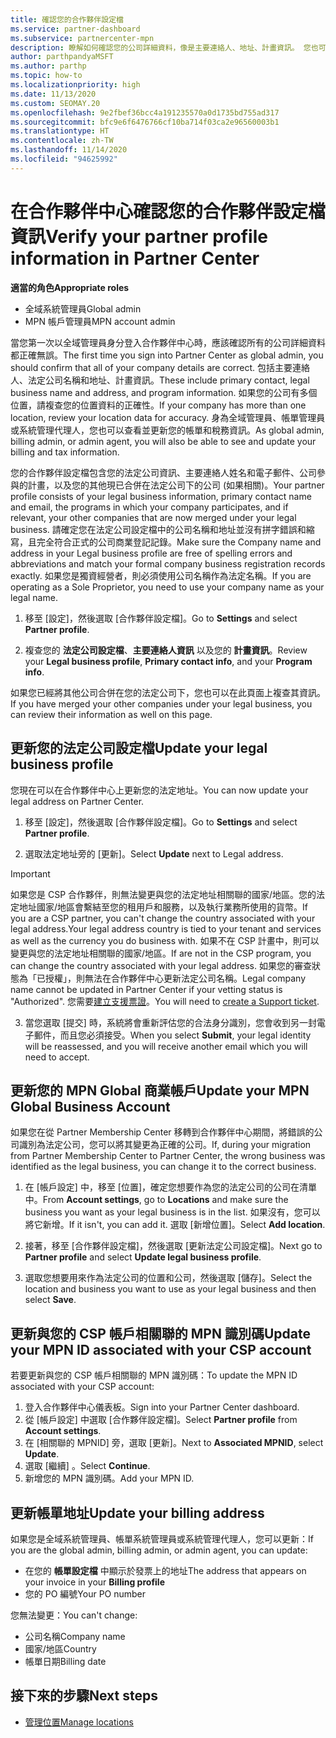 ```yaml
---
title: 確認您的合作夥伴設定檔
ms.service: partner-dashboard
ms.subservice: partnercenter-mpn
description: 瞭解如何確認您的公司詳細資料，像是主要連絡人、地址、計畫資訊。 您也可以更新您的法定和帳單地址。
author: parthpandyaMSFT
ms.author: parthp
ms.topic: how-to
ms.localizationpriority: high
ms.date: 11/13/2020
ms.custom: SEOMAY.20
ms.openlocfilehash: 9e2fbef36bcc4a191235570a0d1735bd755ad317
ms.sourcegitcommit: bfc9e6f6476766cf10ba714f03ca2e96560003b1
ms.translationtype: HT
ms.contentlocale: zh-TW
ms.lasthandoff: 11/14/2020
ms.locfileid: "94625992"
---
```

# <a name="verify-your-partner-profile-information-in-partner-center"></a><span data-ttu-id="27f2a-104">在合作夥伴中心確認您的合作夥伴設定檔資訊</span><span class="sxs-lookup"><span data-stu-id="27f2a-104">Verify your partner profile information in Partner Center</span></span>

<span data-ttu-id="27f2a-105">**適當的角色**</span><span class="sxs-lookup"><span data-stu-id="27f2a-105">**Appropriate roles**</span></span>

- <span data-ttu-id="27f2a-106">全域系統管理員</span><span class="sxs-lookup"><span data-stu-id="27f2a-106">Global admin</span></span>
- <span data-ttu-id="27f2a-107">MPN 帳戶管理員</span><span class="sxs-lookup"><span data-stu-id="27f2a-107">MPN account admin</span></span>

<span data-ttu-id="27f2a-108">當您第一次以全域管理員身分登入合作夥伴中心時，應該確認所有的公司詳細資料都正確無誤。</span><span class="sxs-lookup"><span data-stu-id="27f2a-108">The first time you sign into Partner Center as global admin, you should confirm that all of your company details are correct.</span></span> <span data-ttu-id="27f2a-109">包括主要連絡人、法定公司名稱和地址、計畫資訊。</span><span class="sxs-lookup"><span data-stu-id="27f2a-109">These include primary contact, legal business name and address, and program information.</span></span> <span data-ttu-id="27f2a-110">如果您的公司有多個位置，請複查您的位置資料的正確性。</span><span class="sxs-lookup"><span data-stu-id="27f2a-110">If your company has more than one location, review your location data for accuracy.</span></span> <span data-ttu-id="27f2a-111">身為全域管理員、帳單管理員或系統管理代理人，您也可以查看並更新您的帳單和稅務資訊。</span><span class="sxs-lookup"><span data-stu-id="27f2a-111">As global admin, billing admin, or admin agent, you will also be able to see and update your billing and tax information.</span></span>

<span data-ttu-id="27f2a-112">您的合作夥伴設定檔包含您的法定公司資訊、主要連絡人姓名和電子郵件、公司參與的計畫，以及您的其他現已合併在法定公司下的公司 (如果相關)。</span><span class="sxs-lookup"><span data-stu-id="27f2a-112">Your partner profile consists of your legal business information, primary contact name and email, the programs in which your company participates, and if relevant, your other companies that are now merged under your legal business.</span></span> <span data-ttu-id="27f2a-113">請確定您在法定公司設定檔中的公司名稱和地址並沒有拼字錯誤和縮寫，且完全符合正式的公司商業登記記錄。</span><span class="sxs-lookup"><span data-stu-id="27f2a-113">Make sure the Company name and address in your Legal business profile are free of spelling errors and abbreviations and match your formal company business registration records exactly.</span></span> <span data-ttu-id="27f2a-114">如果您是獨資經營者，則必須使用公司名稱作為法定名稱。</span><span class="sxs-lookup"><span data-stu-id="27f2a-114">If you are operating as a Sole Proprietor, you need to use your company name as your legal name.</span></span>

1. <span data-ttu-id="27f2a-115">移至 [設定]，然後選取 [合作夥伴設定檔]。</span><span class="sxs-lookup"><span data-stu-id="27f2a-115">Go to **Settings** and select **Partner profile**.</span></span>

2. <span data-ttu-id="27f2a-116">複查您的 **法定公司設定檔**、**主要連絡人資訊** 以及您的 **計畫資訊**。</span><span class="sxs-lookup"><span data-stu-id="27f2a-116">Review your **Legal business profile**, **Primary contact info**, and your **Program info**.</span></span>

<span data-ttu-id="27f2a-117">如果您已經將其他公司合併在您的法定公司下，您也可以在此頁面上複查其資訊。</span><span class="sxs-lookup"><span data-stu-id="27f2a-117">If you have merged your other companies under your legal business, you can review their information as well on this page.</span></span>

## <a name="update-your-legal-business-profile"></a><span data-ttu-id="27f2a-118">更新您的法定公司設定檔</span><span class="sxs-lookup"><span data-stu-id="27f2a-118">Update your legal business profile</span></span>

<span data-ttu-id="27f2a-119">您現在可以在合作夥伴中心上更新您的法定地址。</span><span class="sxs-lookup"><span data-stu-id="27f2a-119">You can now update your legal address on Partner Center.</span></span>

1. <span data-ttu-id="27f2a-120">移至 [設定]，然後選取 [合作夥伴設定檔]。</span><span class="sxs-lookup"><span data-stu-id="27f2a-120">Go to **Settings** and select **Partner profile**.</span></span> 

2. <span data-ttu-id="27f2a-121">選取法定地址旁的 [更新]。</span><span class="sxs-lookup"><span data-stu-id="27f2a-121">Select **Update** next to Legal address.</span></span> 

>[!Important]
><span data-ttu-id="27f2a-122">如果您是 CSP 合作夥伴，則無法變更與您的法定地址相關聯的國家/地區。您的法定地址國家/地區會繫結至您的租用戶和服務，以及執行業務所使用的貨幣。</span><span class="sxs-lookup"><span data-stu-id="27f2a-122">If you are a CSP partner, you can't change the country associated with your legal address.Your legal address country is tied to your tenant and services as well as the currency you do business with.</span></span> <span data-ttu-id="27f2a-123">如果不在 CSP 計畫中，則可以變更與您的法定地址相關聯的國家/地區。</span><span class="sxs-lookup"><span data-stu-id="27f2a-123">If are not in the CSP program, you can change the country associated with your legal address.</span></span> <span data-ttu-id="27f2a-124">如果您的審查狀態為「已授權」，則無法在合作夥伴中心更新法定公司名稱。</span><span class="sxs-lookup"><span data-stu-id="27f2a-124">Legal company name cannot be updated in Partner Center if your vetting status is "Authorized".</span></span> <span data-ttu-id="27f2a-125">您需要[建立支援票證](https://partner.microsoft.com/dashboard/support/csp/servicerequests/create?stage=2&topicid=eb74583c-61b3-2124-bffc-00920e0ae772)。</span><span class="sxs-lookup"><span data-stu-id="27f2a-125">You will need to [create a Support ticket](https://partner.microsoft.com/dashboard/support/csp/servicerequests/create?stage=2&topicid=eb74583c-61b3-2124-bffc-00920e0ae772).</span></span>

3. <span data-ttu-id="27f2a-126">當您選取 [提交] 時，系統將會重新評估您的合法身分識別，您會收到另一封電子郵件，而且您必須接受。</span><span class="sxs-lookup"><span data-stu-id="27f2a-126">When you select **Submit**, your legal identity will be reassessed, and you will receive another email which you will need to accept.</span></span>

## <a name="update-your-mpn-global-business-account"></a><span data-ttu-id="27f2a-127">更新您的 MPN Global 商業帳戶</span><span class="sxs-lookup"><span data-stu-id="27f2a-127">Update your MPN Global Business Account</span></span>

<span data-ttu-id="27f2a-128">如果您在從 Partner Membership Center 移轉到合作夥伴中心期間，將錯誤的公司識別為法定公司，您可以將其變更為正確的公司。</span><span class="sxs-lookup"><span data-stu-id="27f2a-128">If, during your migration from Partner Membership Center to Partner Center, the wrong business was identified as the legal business, you can change it to the correct business.</span></span>

1. <span data-ttu-id="27f2a-129">在 [帳戶設定] 中，移至 [位置]，確定您想要作為您的法定公司的公司在清單中。</span><span class="sxs-lookup"><span data-stu-id="27f2a-129">From **Account settings**, go to **Locations** and make sure the business you want as your legal business is in the list.</span></span> <span data-ttu-id="27f2a-130">如果沒有，您可以將它新增。</span><span class="sxs-lookup"><span data-stu-id="27f2a-130">If it isn't, you can add it.</span></span> <span data-ttu-id="27f2a-131">選取 [新增位置]。</span><span class="sxs-lookup"><span data-stu-id="27f2a-131">Select **Add location**.</span></span>

2. <span data-ttu-id="27f2a-132">接著，移至 [合作夥伴設定檔]，然後選取 [更新法定公司設定檔]。</span><span class="sxs-lookup"><span data-stu-id="27f2a-132">Next go to **Partner profile** and select **Update legal business profile**.</span></span>

3. <span data-ttu-id="27f2a-133">選取您想要用來作為法定公司的位置和公司，然後選取 [儲存]。</span><span class="sxs-lookup"><span data-stu-id="27f2a-133">Select the location and business you want to use as your legal business and then select **Save**.</span></span>

## <a name="update-your-mpn-id-associated-with-your-csp-account"></a><span data-ttu-id="27f2a-134">更新與您的 CSP 帳戶相關聯的 MPN 識別碼</span><span class="sxs-lookup"><span data-stu-id="27f2a-134">Update your MPN ID associated with your CSP account</span></span>

<span data-ttu-id="27f2a-135">若要更新與您的 CSP 帳戶相關聯的 MPN 識別碼：</span><span class="sxs-lookup"><span data-stu-id="27f2a-135">To update the MPN ID associated with your CSP account:</span></span>

1. <span data-ttu-id="27f2a-136">登入合作夥伴中心儀表板。</span><span class="sxs-lookup"><span data-stu-id="27f2a-136">Sign into your Partner Center dashboard.</span></span>
1. <span data-ttu-id="27f2a-137">從 [帳戶設定] 中選取 [合作夥伴設定檔]。</span><span class="sxs-lookup"><span data-stu-id="27f2a-137">Select **Partner profile** from **Account settings**.</span></span>
1. <span data-ttu-id="27f2a-138">在 [相關聯的 MPNID] 旁，選取 [更新]。</span><span class="sxs-lookup"><span data-stu-id="27f2a-138">Next to **Associated MPNID**, select **Update**.</span></span>
1. <span data-ttu-id="27f2a-139">選取 [繼續]  。</span><span class="sxs-lookup"><span data-stu-id="27f2a-139">Select **Continue**.</span></span>
1. <span data-ttu-id="27f2a-140">新增您的 MPN 識別碼。</span><span class="sxs-lookup"><span data-stu-id="27f2a-140">Add your MPN ID.</span></span>


## <a name="update-your-billing-address"></a><span data-ttu-id="27f2a-141">更新帳單地址</span><span class="sxs-lookup"><span data-stu-id="27f2a-141">Update your billing address</span></span>

<span data-ttu-id="27f2a-142">如果您是全域系統管理員、帳單系統管理員或系統管理代理人，您可以更新：</span><span class="sxs-lookup"><span data-stu-id="27f2a-142">If you are the global admin, billing admin, or admin agent, you can update:</span></span>

- <span data-ttu-id="27f2a-143">在您的 **帳單設定檔** 中顯示於發票上的地址</span><span class="sxs-lookup"><span data-stu-id="27f2a-143">The address that appears on your invoice in your **Billing profile**</span></span>
- <span data-ttu-id="27f2a-144">您的 PO 編號</span><span class="sxs-lookup"><span data-stu-id="27f2a-144">Your PO number</span></span>

<span data-ttu-id="27f2a-145">您無法變更：</span><span class="sxs-lookup"><span data-stu-id="27f2a-145">You can't change:</span></span>
 
- <span data-ttu-id="27f2a-146">公司名稱</span><span class="sxs-lookup"><span data-stu-id="27f2a-146">Company name</span></span>
- <span data-ttu-id="27f2a-147">國家/地區</span><span class="sxs-lookup"><span data-stu-id="27f2a-147">Country</span></span>
- <span data-ttu-id="27f2a-148">帳單日期</span><span class="sxs-lookup"><span data-stu-id="27f2a-148">Billing date</span></span>
 
## <a name="next-steps"></a><span data-ttu-id="27f2a-149">接下來的步驟</span><span class="sxs-lookup"><span data-stu-id="27f2a-149">Next steps</span></span>

- [<span data-ttu-id="27f2a-150">管理位置</span><span class="sxs-lookup"><span data-stu-id="27f2a-150">Manage locations</span></span>](manage-locations.md)

